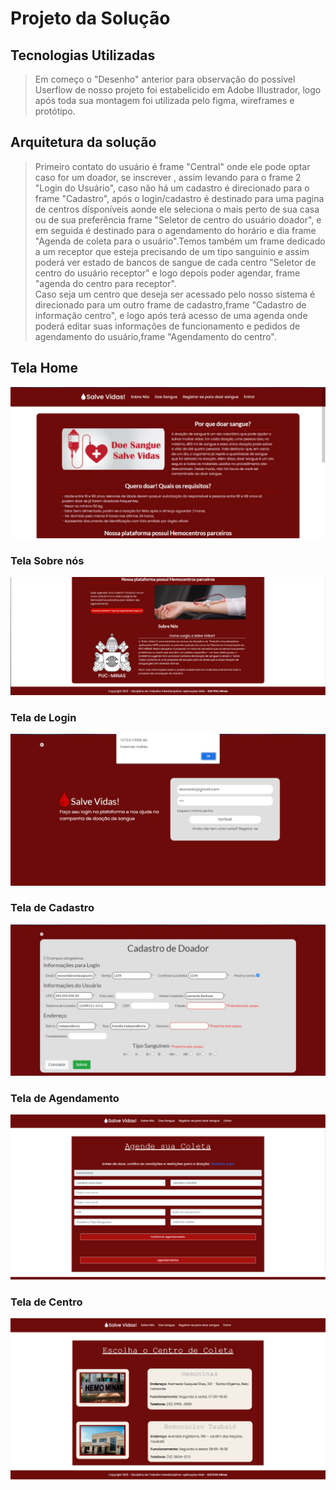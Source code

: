 # Projeto da Solução


## Tecnologias Utilizadas

> Em começo o "Desenho" anterior para observação do possível Userflow de nosso projeto foi estabelicido em Adobe Illustrador, logo após toda sua montagem foi utilizada pelo figma, wireframes e protótipo.

## Arquitetura da solução

>Primeiro contato do usuário é frame "Central" onde ele pode optar caso for um doador, se inscrever , assim levando para o frame 2 "Login do Usuário", caso não há um cadastro é direcionado para o frame "Cadastro", após o login/cadastro é destinado para uma pagina de centros dísponíveis aonde ele seleciona o mais perto de sua casa ou de sua preferência frame "Seletor de centro do usuário doador", e em seguida é destinado para o agendamento do horário e dia frame "Agenda de coleta para o usuário".Temos também um frame dedicado a um receptor que esteja precisando de um tipo sanguinio e assim poderá ver estado de bancos de sangue de cada centro "Seletor de centro do usuário receptor" e logo depois poder agendar, frame "agenda do centro para receptor".
<br> Caso seja um centro que deseja ser acessado pelo nosso sistema é direcionado para um outro frame de cadastro,frame "Cadastro de informação centro", e logo após terá acesso de uma agenda onde poderá editar suas informações de funcionamento e pedidos de agendamento do usuário,frame "Agendamento do centro".

## Tela Home
![](images/homePronto.jpeg)

### Tela Sobre nós

![](images/sobrePronto.png)

### Tela de Login

![](images/loginPronto.jpeg)

### Tela de Cadastro

![](images/cadastroPronto.jpeg)
### Tela de Agendamento
![](images/agendamentoTela.png)
### Tela de Centro
![](images/centroTela.png)